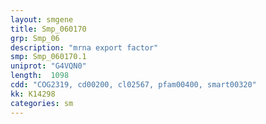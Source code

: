 ```yaml
---
layout: smgene
title: Smp_060170
grp: Smp_06
description: "mrna export factor"
smp: Smp_060170.1
uniprot: "G4VQN0"
length:  1098
cdd: "COG2319, cd00200, cl02567, pfam00400, smart00320"
kk: K14298
categories: sm
---
```

